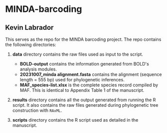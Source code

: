# MINDA-barcoding

## Kevin Labrador

This serves as the repo for the MINDA barcoding project. The repo contains the following directories:

1. **data** directory contains the raw files used as input to the script.
	- **BOLD-output** contains the information generated from BOLD's analysis modules.
	- **20231007_minda alignment.fasta** contains the alignment (sequence length = 555 bp) used for phylogenetic inferences.
	- **MAF_species-list.xlsx** is the complete species record compiled by MAF. This is identical to Appendix Table 1 of the manuscript.

2. **results** directory contains all the output generated from running the R script. It also contains the raw files generated during phylogenetic tree construction with `RAxML`.

3. **scripts** directory contains the R script used as detailed in the manuscript.

 
 

